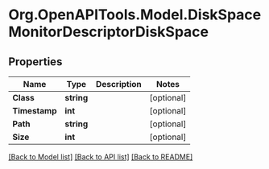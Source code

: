 # Org.OpenAPITools.Model.DiskSpaceMonitorDescriptorDiskSpace

## Properties

Name | Type | Description | Notes
------------ | ------------- | ------------- | -------------
**Class** | **string** |  | [optional] 
**Timestamp** | **int** |  | [optional] 
**Path** | **string** |  | [optional] 
**Size** | **int** |  | [optional] 

[[Back to Model list]](../README.md#documentation-for-models) [[Back to API list]](../README.md#documentation-for-api-endpoints) [[Back to README]](../README.md)

